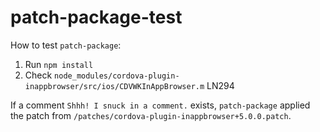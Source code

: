 # patch-package-test

How to test `patch-package`:

1. Run `npm install`
2. Check `node_modules/cordova-plugin-inappbrowser/src/ios/CDVWKInAppBrowser.m` LN294

If a comment `Shhh! I snuck in a comment.` exists, `patch-package` applied the patch from `/patches/cordova-plugin-inappbrowser+5.0.0.patch`.
